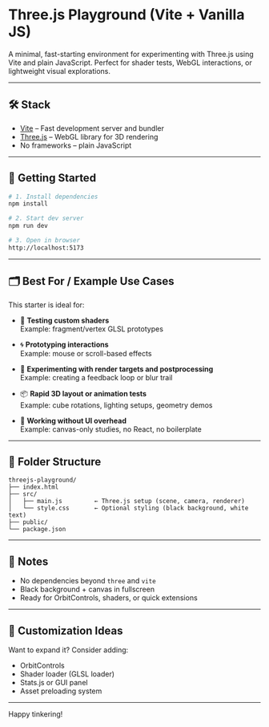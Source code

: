 # Three.js Playground (Vite + Vanilla JS)

A minimal, fast-starting environment for experimenting with Three.js using Vite and plain JavaScript. Perfect for shader tests, WebGL interactions, or lightweight visual explorations.

---

## 🛠️ Stack

- [Vite](https://vitejs.dev/) – Fast development server and bundler
- [Three.js](https://threejs.org/) – WebGL library for 3D rendering
- No frameworks – plain JavaScript

---

## 🚀 Getting Started

```bash
# 1. Install dependencies
npm install

# 2. Start dev server
npm run dev

# 3. Open in browser
http://localhost:5173
```

---

## 🗂️ Best For / Example Use Cases

This starter is ideal for:

- 🎨 **Testing custom shaders**  
  Example: fragment/vertex GLSL prototypes

- 🌀 **Prototyping interactions**  
  Example: mouse or scroll-based effects

- 🧪 **Experimenting with render targets and postprocessing**  
  Example: creating a feedback loop or blur trail

- 📦 **Rapid 3D layout or animation tests**  
  Example: cube rotations, lighting setups, geometry demos

- 🔬 **Working without UI overhead**  
  Example: canvas-only studies, no React, no boilerplate

---

## 📁 Folder Structure

```
threejs-playground/
├── index.html
├── src/
│   ├── main.js         ← Three.js setup (scene, camera, renderer)
│   └── style.css       ← Optional styling (black background, white text)
├── public/
└── package.json
```

---

## 🧼 Notes

- No dependencies beyond `three` and `vite`
- Black background + canvas in fullscreen
- Ready for OrbitControls, shaders, or quick extensions

---

## 🔧 Customization Ideas

Want to expand it? Consider adding:
- OrbitControls
- Shader loader (GLSL loader)
- Stats.js or GUI panel
- Asset preloading system

---

Happy tinkering!
